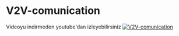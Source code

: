 # V2V-comunication
Videoyu indirmeden youtube'dan izleyebilirsiniz
[![V2V-comunication](https://img.youtube.com/vi/XEhajHDHziU/0.jpg)](https://www.youtube.com/watch?v=XEhajHDHziU)
